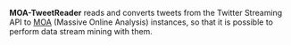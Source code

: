 **MOA-TweetReader** reads and converts tweets from the Twitter Streaming API to [MOA](http://code.google.com/p/moa/) (Massive Online Analysis) instances, so that it is possible to perform data stream mining with them.